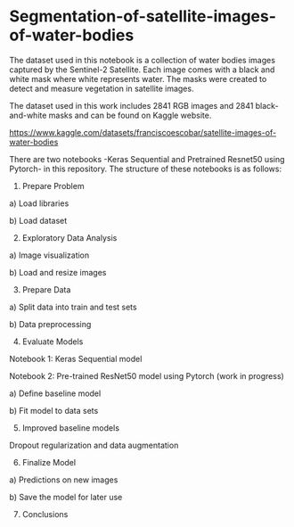 # Segmentation-of-satellite-images-of-water-bodies

The dataset used in this notebook is a collection of water bodies images captured by the Sentinel-2 Satellite. Each image comes with a 
black and white mask where white represents water. The masks were created to detect and measure vegetation in satellite images.

The dataset used in this work includes 2841 RGB images and 2841 black-and-white masks and can be found on Kaggle website.

https://www.kaggle.com/datasets/franciscoescobar/satellite-images-of-water-bodies

There are two notebooks -Keras Sequential and Pretrained Resnet50 using Pytorch- in this repository. The structure of these notebooks is as follows:

1. Prepare Problem

a) Load libraries

b) Load dataset

2. Exploratory Data Analysis

a) Image visualization

b) Load and resize images

3. Prepare Data

a) Split data into train and test sets

b) Data preprocessing

4. Evaluate Models

  Notebook 1: Keras Sequential model

  Notebook 2: Pre-trained ResNet50 model using Pytorch (work in progress)

a) Define baseline model

b) Fit model to data sets

5. Improved baseline models

Dropout regularization and data augmentation

6. Finalize Model

a) Predictions on new images

b) Save the model for later use

7. Conclusions

